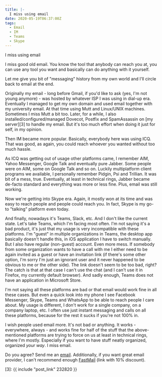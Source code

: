 ```yaml
---
title: |-
  I miss using email
date: 2020-05-19T06:37:00Z
tags:
  - Email
  - IM
  - Teams
  - Skype
---
```

I miss using email

I miss good old email. You know the tool that anybody can reach you at, you can use any tool you want and basically can do anything with it yourself.

Let me give you bit of "messaging" history from my own world and I'll circle back to email at the end.

<!-- excerpt -->

Originally my email - long before Gmail, if you'd like to ask (yes, I'm not young anymore) - was hosted by whatever ISP I was using in dial-up era. Eventually I managed to get my own domain and used email together with my university email. At that time using Mutt and Linux/UNIX machines. Sometimes I miss Mutt a bit too. Later, for a while, I also installed/configured/managed Dovecot, Postfix and SpamAssassin  on [my server][3] to handle my email. But it's too much effort when doing it just for self, in my opinion. 

Then IM became more popular. Basically, everybody here was using ICQ. That was good, as again, you could reach whoever you wanted without too much hassle.

As ICQ was getting out of usage other platforms came, I remember AIM, Yahoo Messenger, Google Talk and eventually pure Jabber. Some people were on AIM, some on Google Talk and so on. Luckily multiplatform client programs we available, I personally remember Pidgin, Psi and Trillian. It was bit of a mess, true. Eventually, at least in technical rings, Jabber became de-facto standard and everything was more or less fine. Plus, email was still working.

Now we're getting into Skype era. Again, it mostly won at its time and was easy to reach people and people could reach you. In fact, Skype is my go-to "talking" platform even today.

And finally, nowadays it's Teams, Slack, etc. And I don't like the current state. Let's take Teams, which I'm facing most often. I'm not saying it's a bad product, it's just that my usage is very incompatible with these platforms. I'm "guest" in multiple organizations in Teams, the desktop app basically doesn't handle this, in iOS application I have to switch manually. But I also have regular (non-guest) account. Even more mess. If somebody from some organization wants to have a call with me I either need to be again invited as a guest or have an invitation link (if there's some other option, I'm sorry I'm just an ignorant user and it never happened to be obvious to me or the other side). The link doesn't seem to be too bad, right? The catch is that at that case I can't use the chat (and I can't use it in Firefox, my currently default browser). And sadly enough, Teams does not have an application in Microsoft Store.

I'm not saying all these platforms are bad or that email would work fine in all these cases. But even a quick look into my phone I see Facebook Messenger, Skype, Teams and WhatsApp to be able to reach people I care about. My usage is different, I don't work for a single company, on a company laptop, etc. I often use just instant messaging and calls on all these platforms, because for the rest it sucks if you're not 100% in.

I wish people used email more. It's not bad or anything. It works - everywhere, always - and works fine for half of the stuff that the above-mentioned platforms are trying to force on us at least in technical rings, where I'm mostly. Especially if you want to have stuff neatly organized, organized _your way_. I miss email. 

Do you agree? Send me an [email][2]. Additionally, if you want great email provider, I can't recommend enough [FastMail][1] (link with 10% discount).

[1]: https://ref.fm/u14977369
[2]: /about
[3]: {{ include "post_link" 232820 }}